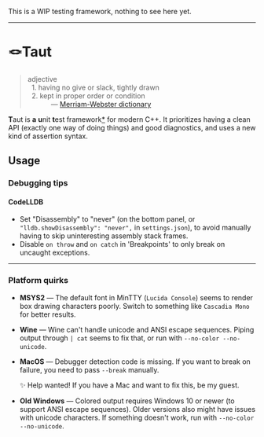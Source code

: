 This is a WIP testing framework, nothing to see here yet.

---

# 🪢Taut

> adjective<br/>
> &nbsp; 1\. having no give or slack, tightly drawn<br/>
> &nbsp; 2\. kept in proper order or condition<br/>
> &nbsp; &nbsp; &nbsp; &nbsp; &nbsp; &nbsp; — [Merriam-Webster dictionary](https://www.merriam-webster.com/dictionary/taut)

**T**aut is **a** **u**nit **t**est framework[*](https://en.wikipedia.org/wiki/Recursive_acronym) for modern C++. It prioritizes having a clean API (exactly one way of doing things) and good diagnostics, and uses a new kind of assertion syntax.

## Usage

### Debugging tips

#### CodeLLDB

* Set "Disassembly" to "never" (on the bottom panel, or `"lldb.showDisassembly": "never",` in `settings.json`), to avoid manually having to skip uninteresting assembly stack frames.
* Disable `on throw` and `on catch` in 'Breakpoints' to only break on uncaught exceptions.

---

### Platform quirks

* **MSYS2** — The default font in MinTTY (`Lucida Console`) seems to render box drawing characters poorly. Switch to something like `Cascadia Mono` for better results.

* **Wine** — Wine can't handle unicode and ANSI escape sequences. Piping output through `| cat` seems to fix that, or run with `--no-color --no-unicode`.

* **MacOS** — Debugger detection code is missing. If you want to break on failure, you need to pass `--break` manually.

   ✨ Help wanted! If you have a Mac and want to fix this, be my guest.

* **Old Windows** — Colored output requires Windows 10 or newer (to support ANSI escape sequences). Older versions also might have issues with unicode characters. If something doesn't work, run with `--no-color --no-unicode`.
